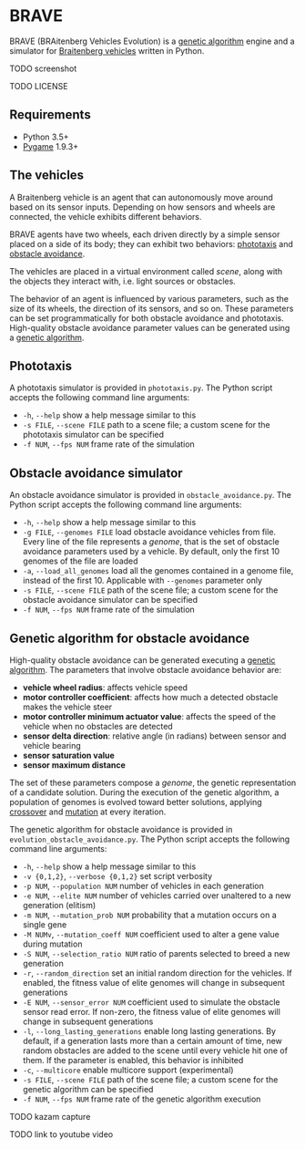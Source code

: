 # BRAVE

BRAVE (BRAitenberg Vehicles Evolution) is a [genetic algorithm](https://en.wikipedia.org/wiki/Genetic_algorithm) engine and a simulator for [Braitenberg vehicles](https://en.wikipedia.org/wiki/Braitenberg_vehicle) written in Python.

TODO screenshot

TODO LICENSE

## Requirements

* Python 3.5+
* [Pygame](https://www.pygame.org/news) 1.9.3+

## The vehicles

A Braitenberg vehicle is an agent that can autonomously move around based on its sensor inputs.
Depending on how sensors and wheels are connected, the vehicle exhibits different behaviors.

BRAVE agents have two wheels, each driven directly by a simple sensor placed on a side of its body; they can exhibit two behaviors: [phototaxis](https://en.wikipedia.org/wiki/Phototaxis) and [obstacle avoidance](https://en.wikipedia.org/wiki/Obstacle_avoidance).

The vehicles are placed in a virtual environment called *scene*, along with the objects they interact with, i.e. light sources or obstacles.

The behavior of an agent is influenced by various parameters, such as the size of its wheels, the direction of its sensors, and so on. These parameters can be set programmatically for both obstacle avoidance and phototaxis. High-quality obstacle avoidance parameter values can be generated using a [genetic algorithm](https://en.wikipedia.org/wiki/Genetic_algorithm).

## Phototaxis

A phototaxis simulator is provided in `phototaxis.py`. The Python script accepts the following command line arguments:
* `-h`, `--help`   show a help message similar to this
* `-s FILE`, `--scene FILE`   path to a scene file; a custom scene for the phototaxis simulator can be specified
* `-f NUM`, `--fps NUM`   frame rate of the simulation

## Obstacle avoidance simulator

An obstacle avoidance simulator is provided in `obstacle_avoidance.py`. The Python script accepts the following command line arguments:
* `-h`, `--help`   show a help message similar to this
* `-g FILE`, `--genomes FILE`   load obstacle avoidance vehicles from file. Every line of the file represents a *genome*, that is the set of obstacle avoidance parameters used by a vehicle. By default, only the first 10 genomes of the file are loaded
* `-a`, `--load_all_genomes`   load all the genomes contained in a genome file, instead of the first 10. Applicable with `--genomes` parameter only
* `-s FILE`, `--scene FILE`   path of the scene file; a custom scene for the obstacle avoidance simulator can be specified
* `-f NUM`, `--fps NUM`   frame rate of the simulation

## Genetic algorithm for obstacle avoidance

High-quality obstacle avoidance can be generated executing a [genetic algorithm](https://en.wikipedia.org/wiki/Genetic_algorithm). The parameters that involve obstacle avoidance behavior are:

* **vehicle wheel radius**: affects vehicle speed
* **motor controller coefficient**: affects how much a detected obstacle makes the vehicle steer
* **motor controller minimum actuator value**: affects the speed of the vehicle when no obstacles are detected
* **sensor delta direction**: relative angle (in radians) between sensor and vehicle bearing
* **sensor saturation value**
* **sensor maximum distance**

The set of these parameters compose a *genome*, the genetic representation of a candidate solution. During the execution of the genetic algorithm, a population of genomes is evolved toward better solutions, applying [crossover](https://en.wikipedia.org/wiki/Crossover_(genetic_algorithm)) and [mutation](https://en.wikipedia.org/wiki/Mutation_(genetic_algorithm)) at every iteration.

The genetic algorithm for obstacle avoidance is provided in `evolution_obstacle_avoidance.py`. The Python script accepts the following command line arguments:

* `-h`, `--help`   show a help message similar to this
* `-v {0,1,2}`, `--verbose {0,1,2}`   set script verbosity
* `-p NUM`, `--population NUM`   number of vehicles in each generation
* `-e NUM`, `--elite NUM`   number of vehicles carried over unaltered to a new generation (elitism)
* `-m NUM`, `--mutation_prob NUM`   probability that a mutation occurs on a single gene
* `-M NUMv`, `--mutation_coeff NUM`   coefficient used to alter a gene value during mutation
* `-S NUM`, `--selection_ratio NUM`   ratio of parents selected to breed a new generation
* `-r`, `--random_direction`   set an initial random direction for the vehicles. If enabled, the fitness value of elite genomes will change in subsequent generations
* `-E NUM`, `--sensor_error NUM`   coefficient used to simulate the obstacle sensor read error. If non-zero, the fitness value of elite genomes will change in subsequent generations
* `-l`, `--long_lasting_generations`   enable long lasting generations. By default, if a generation lasts more than a certain amount of time, new random obstacles are added to the scene until every vehicle hit one of them. If the parameter is enabled, this behavior is inhibited
* `-c`, `--multicore`   enable multicore support (experimental)
* `-s FILE`, `--scene FILE`   path of the scene file; a custom scene for the genetic algorithm can be specified
* `-f NUM`, `--fps NUM`   frame rate of the genetic algorithm execution

TODO kazam capture

TODO link to youtube video

